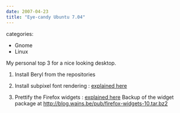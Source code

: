 ```yaml
---
date: 2007-04-23
title: "Eye-candy Ubuntu 7.04"
---
```








categories:
- Gnome
- Linux


My personal top 3 for a nice looking desktop.

1. Install Beryl from the repositories

2. Install subpixel font rendering : [explained here](http://ubuntuguide.org/wiki/Ubuntu:Feisty#How_to_improve_sub-pixel_font_rendering_for_Feisty)

3. Prettify the Firefox widgets : [explained here](http://ubuntudaily.com/post/how-to-prettify-the-firefox-widgets/)
Backup of the widget package at http://blog.wains.be/pub/firefox-widgets-10.tar.bz2
